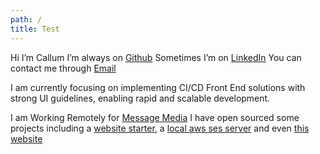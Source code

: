 ```yaml
---
path: /
title: Test
---
```

Hi I’m Callum
I’m always on [Github](https://github.com/csi-lk/)
Sometimes I’m on [LinkedIn](https://au.linkedin.com/in/callumsilcock)
You can contact me through [Email](mailto:contact@csi.lk)

I am currently focusing on implementing CI/CD Front End solutions
with strong UI guidelines, enabling rapid and scalable development.

I am Working Remotely for [Message Media](https://messagemedia.com.au)
I have open sourced some projects including a 
[website starter](https://github.com/csi-lk/website-starter), a [local aws ses server](https://github.com/csi-lk/aws-ses-local)
and even [this website](https://github.com/csi-lk/csi.lk)
